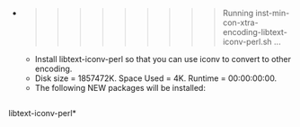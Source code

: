 * >>>>>>>>> Running inst-min-con-xtra-encoding-libtext-iconv-perl.sh ...
  * Install libtext-iconv-perl so that you can use iconv to convert to other encoding.
  * Disk size = 1857472K. Space Used = 4K. Runtime = 00:00:00:00.
  * The following NEW packages will be installed:
  ```bash
libtext-iconv-perl*
  ```
